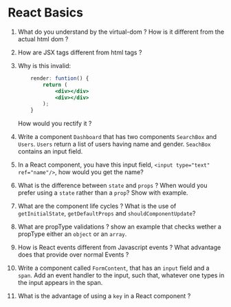 # React Basics

1. What do you understand by the virtual-dom ? How is it different from the actual html dom ?

2. How are JSX tags different from html tags ?

3. Why is this invalid:
    ```jsx
        render: funtion() {
            return (
                <div></div>
                <div></div>
            );
        }
    ```
    How would you rectify it ?

4. Write a component `Dashboard` that has two components `SearchBox` and `Users`.
   `Users` return a list of users having name and gender.
   `SeachBox` contains an input field.

5. In a React component, you have this input field, `<input type="text" ref="name"/>`, how would you get the name?

6. What is the difference between `state` and `props` ? When would you prefer using a `state` rather than a `prop`? Show with example.  

7. What are the component life cycles ? What is the use of `getInitialState`, `getDefaultProps` and `shouldComponentUpdate`?

8. What are propType validations ? show an example that checks wether a propType either an `object` or an `array`.

9. How is React events different from Javascript events ? What advantage does that provide over normal Events ?

10. Write a component called `FormContent`, that has an `input` field and a `span`. Add an event handler to the input, such that, whatever one types in the input appears in the span.

11. What is the advantage of using a `key` in a React component ?